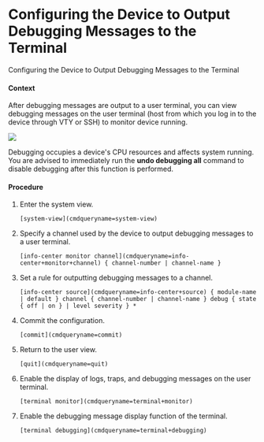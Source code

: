Configuring the Device to Output Debugging Messages to the Terminal
===================================================================

Configuring the Device to Output Debugging Messages to the Terminal

#### Context

After debugging messages are output to a user terminal, you can view debugging messages on the user terminal (host from which you log in to the device through VTY or SSH) to monitor device running.

![](public_sys-resources/caution_3.0-en-us.png) 

Debugging occupies a device's CPU resources and affects system running. You are advised to immediately run the **undo debugging all** command to disable debugging after this function is performed.



#### Procedure

1. Enter the system view.
   
   
   ```
   [system-view](cmdqueryname=system-view)
   ```
2. Specify a channel used by the device to output debugging messages to a user terminal.
   
   
   ```
   [info-center monitor channel](cmdqueryname=info-center+monitor+channel) { channel-number | channel-name }
   ```
3. Set a rule for outputting debugging messages to a channel.
   
   
   ```
   [info-center source](cmdqueryname=info-center+source) { module-name | default } channel { channel-number | channel-name } debug { state { off | on } | level severity } *
   ```
4. Commit the configuration.
   
   
   ```
   [commit](cmdqueryname=commit)
   ```
5. Return to the user view.
   
   
   ```
   [quit](cmdqueryname=quit) 
   ```
6. Enable the display of logs, traps, and debugging messages on the user terminal.
   
   
   ```
   [terminal monitor](cmdqueryname=terminal+monitor)
   ```
7. Enable the debugging message display function of the terminal.
   
   
   ```
   [terminal debugging](cmdqueryname=terminal+debugging)
   ```